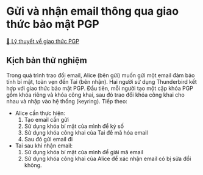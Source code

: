 # Gửi và nhận email thông qua giao thức bảo mật PGP
[📄 Lý thuyết về giao thức PGP](./PGP_Protocol.md)

## Kịch bản thử nghiệm
  Trong quá trình trao đổi email, Alice (bên gửi) muốn gửi một email đảm bảo tính bí mật, toàn vẹn đến Tai (bên nhận). Hai người sử dụng Thunderbird kết hợp với giao thức bảo mật PGP. Đầu tiên, mỗi người tạo một cặp khóa PGP gồm khóa riêng và khóa công khai, sau đó trao đổi khóa công khai cho nhau và nhập vào hệ thống (keyring). Tiếp theo:
- Alice cần thực hiện:
    1. Tạo email cần gửi
    2. Sừ dụng khóa bí mật của mình để ký số
    3. Sử dụng khóa công khai của Tai để mã hóa email
    4. Sau đó gửi email đi
- Tai sau khi nhận email:
    1. Sử dụng khóa bí mật của mình để giải mã email
    2. Sử dụng khóa công khai của Alice để xác nhận email có bị sửa đổi không.
